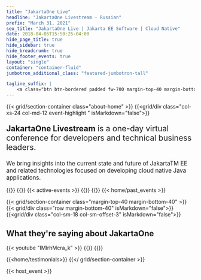 ```yaml
---
title: "JakartaOne Live"
headline: "JakartaOne Livestream - Russian"
prefix: "March 31, 2021"
seo_title: "JakartaOne Live | Jakarta EE Software | Cloud Native"
date: 2018-04-05T15:50:25-04:00
hide_page_title: true
hide_sidebar: true
hide_breadcrumb: true
hide_footer_events: true
layout: "single"
container: "container-fluid"
jumbotron_additional_class: "featured-jumbotron-tall"

tagline_suffix: |
    <a class="btn btn-bordered padded fw-700 margin-top-40 margin-bottom-50" href="#">Registration is open</a>
--- 
```

{{< grid/section-container class="about-home" >}}
{{<grid/div class="col-xs-24 col-md-12 event-highlight " isMarkdown="false">}}
<p style="font-size:1.5em;"><strong>JakartaOne Livestream</strong> is a one-day virtual conference for developers and technical business leaders.</p>
<p style="font-size:1.1em;">We bring insights into the current state and future of JakartaTM EE and related technologies focused on developing cloud native Java applications.</p>
{{</grid/div>}}
{{<grid/div class="col-xs-24 col-md-12" isMarkdown="false">}}
{{< active-events >}}
{{</grid/div>}}
 {{</ grid/section-container >}}
{{< home/past_events >}}


{{< grid/section-container class="margin-top-40 margin-bottom-40" >}}
{{< grid/div class="row margin-bottom-40" isMarkdown="false">}}
{{<grid/div class="col-sm-18 col-sm-offset-3" isMarkdown="false">}}
<h2 class="margin-bottom-40">What they're saying about JakartaOne</h2>
{{< youtube "IMlrhMcra_k" >}}  
{{</ grid/div >}}
{{</ grid/div >}}
 
{{<home/testimonials>}} 
{{</ grid/section-container >}}

{{< host_event >}}
